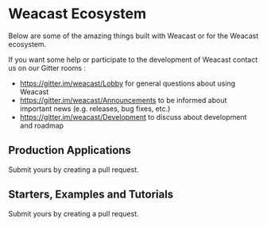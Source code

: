 # Weacast Ecosystem

Below are some of the amazing things built with Weacast or for the Weacast ecosystem.

If you want some help or participate to the development of Weacast contact us on our Gitter rooms :
* https://gitter.im/weacast/Lobby for general questions about using Weacast
* https://gitter.im/weacast/Announcements to be informed about important news (e.g. releases, bug fixes, etc.)
* https://gitter.im/weacast/Development to discuss about development and roadmap

## Production Applications

Submit yours by creating a pull request.

## Starters, Examples and Tutorials

Submit yours by creating a pull request.
